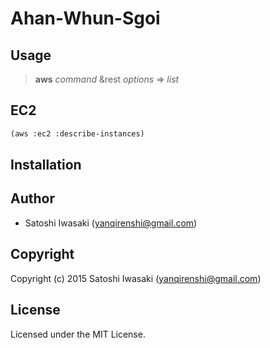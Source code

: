 # Ahan-Whun-Sgoi

## Usage

> **aws** _command_ &rest _options_ => _list_

## EC2

```lisp
(aws :ec2 :describe-instances)
```

## Installation

## Author

* Satoshi Iwasaki (yanqirenshi@gmail.com)

## Copyright

Copyright (c) 2015 Satoshi Iwasaki (yanqirenshi@gmail.com)

## License

Licensed under the MIT License.
